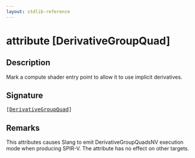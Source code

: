 ```yaml
---
layout: stdlib-reference
---
```


# attribute [DerivativeGroupQuad]

## Description

Mark a compute shader entry point to allow it to use implicit derivatives.

## Signature

<pre>
[<a href="derivativegroupquad-0af">DerivativeGroupQuad</a>]
</pre>

## Remarks

This attributes causes Slang to emit <span class='code'>DerivativeGroupQuadsNV</span> execution mode when producing SPIR-V. The attribute has no
effect on other targets.


